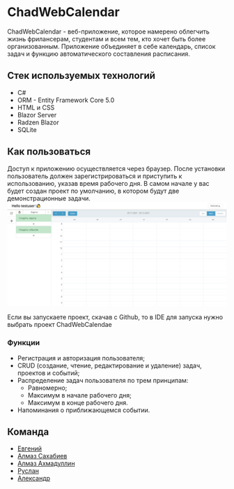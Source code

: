 # ChadWebCalendar
ChadWebCalendar - веб-приложение, которое намерено облегчить жизнь фрилансерам, студентам и всем тем, кто хочет быть более организованным. Приложение объединяет в себе календарь, список задач и функцию автоматического составления расписания.

## Стек используемых технологий
* C#
* ORM - Entity Framework Core 5.0
* HTML и CSS
* Blazor Server
* Radzen Blazor
* SQLite

## Как пользоваться
Доступ к приложению осуществляется через браузер. После установки пользователь должен зарегистрироваться и приступить к использованию, указав время рабочего дня. В самом начале у вас будет создан проект по умолчанию, в котором будут две демонстрационные задачи. 
![Главная страница сайта](ProjFiles/mainpage.png)

Если вы запускаете проект, скачав с Github, то в IDE для запуска нужно выбрать проект ChadWebCalendae

### Функции
* Регистрация и авторизация пользователя;
* CRUD (создание, чтение, редактирование и удаление) задач, проектов и событий;
* Распределение задач пользователя по трем принципам: 
    + Равномерно;
    + Максимум в начале рабочего дня;
    + Максимум в конце рабочего дня.
*  Напоминания о приближающемся событии.


## Команда
* [Евгений](https://t.me/eukuz)
* [Алмаз Сахабиев](https://t.me/Defourten)
* [Алмаз Ахмадуллин](https://t.me/almazix)
* [Руслан](https://t.me/auter1)
* [Александр](https://t.me/full_dark)

